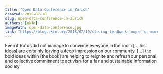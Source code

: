 ```yaml
---
title: "Open Data Conference in Zurich"
created: 2018-07-10
slug: open-data-conference-in-zurich
authors: [okfn]
imagePath: open-data-conference.jpg
link: "https://blog.okfn.org/2018/07/10/closing-feedback-loops-for-more-better-open-data-in-switzerland/"
---
```


Even if Rufus did not manage to convince everyone in the room [... his ideas] are certainly leaving a deep impression on our community. [...] the bold ideas within [the book] are helping to reignite and refresh our personal and collective commitment to activism for a fair and sustainable information society
